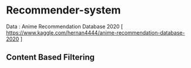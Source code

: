 # Recommender-system

Data : Anime Recommendation Database 2020 [ https://www.kaggle.com/hernan4444/anime-recommendation-database-2020 ]

## Content Based Filtering 

